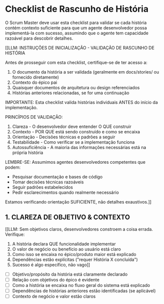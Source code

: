 <!-- Powered by JTECH™ Core -->

# Checklist de Rascunho de História

O Scrum Master deve usar esta checklist para validar se cada história contém contexto suficiente para que um agente desenvolvedor possa implementá-la com sucesso, assumindo que o agente tem capacidade razoável para descobrir detalhes.

[[LLM: INSTRUÇÕES DE INICIALIZAÇÃO - VALIDAÇÃO DE RASCUNHO DE HISTÓRIA

Antes de prosseguir com esta checklist, certifique-se de ter acesso a:

1. O documento da história a ser validada (geralmente em docs/stories/ ou fornecido diretamente)
2. Contexto do épico pai
3. Quaisquer documentos de arquitetura ou design referenciados
4. Histórias anteriores relacionadas, se for uma continuação

IMPORTANTE: Esta checklist valida histórias individuais ANTES do início da implementação.

PRINCÍPIOS DE VALIDAÇÃO:

1. Clareza - O desenvolvedor deve entender O QUE construir
2. Contexto - POR QUE está sendo construído e como se encaixa
3. Orientação - Decisões técnicas e padrões a seguir
4. Testabilidade - Como verificar se a implementação funciona
5. Autossuficiência - A maioria das informações necessárias está na própria história

LEMBRE-SE: Assumimos agentes desenvolvedores competentes que podem:

- Pesquisar documentação e bases de código
- Tomar decisões técnicas razoáveis
- Seguir padrões estabelecidos
- Pedir esclarecimentos quando realmente necessário

Estamos verificando orientação SUFICIENTE, não detalhes exaustivos.]]

## 1. CLAREZA DE OBJETIVO & CONTEXTO

[[LLM: Sem objetivos claros, desenvolvedores constroem a coisa errada. Verifique:

1. A história declara QUE funcionalidade implementar
2. O valor de negócio ou benefício ao usuário está claro
3. Como isso se encaixa no épico/produto maior está explicado
4. Dependências estão explícitas ("requer História X concluída")
5. Sucesso é algo específico, não vago]]

- [ ] Objetivo/propósito da história está claramente declarado
- [ ] Relação com objetivos do épico é evidente
- [ ] Como a história se encaixa no fluxo geral do sistema está explicado
- [ ] Dependências de histórias anteriores estão identificadas (se aplicável)
- [ ] Contexto de negócio e valor estão claros
